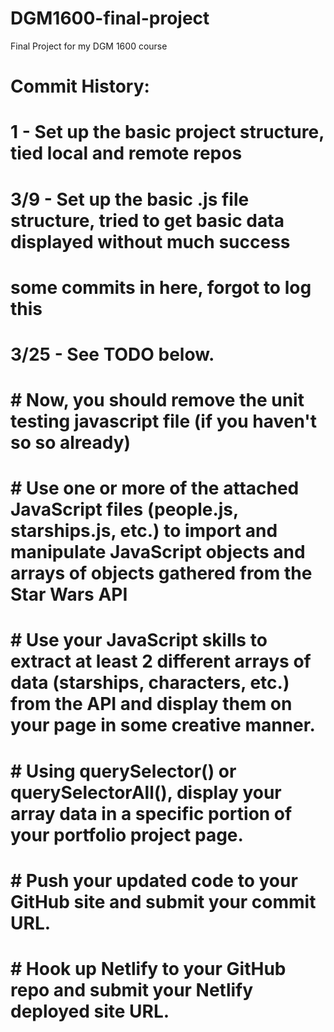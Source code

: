 # DGM1600-final-project
Final Project for my DGM 1600 course

# Commit History:
# 1 - Set up the basic project structure, tied local and remote repos
# 3/9 - Set up the basic .js file structure, tried to get basic data displayed without much success
# some commits in here, forgot to log this
# 3/25 - See TODO below.

# # Now, you should remove the unit testing javascript file (if you haven't so so already)
# # Use one or more of the attached JavaScript files (people.js, starships.js, etc.) to import and manipulate JavaScript objects and arrays of objects gathered from the Star Wars API
# # Use your JavaScript skills to extract at least 2 different arrays of data (starships, characters, etc.) from the API and display them on your page in some creative manner.
# # Using querySelector() or querySelectorAll(), display your array data in a specific portion of your portfolio project page.
# # Push your updated code to your GitHub site and submit your commit URL.
# # Hook up Netlify to your GitHub repo and submit your Netlify deployed site URL.